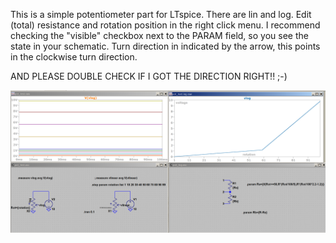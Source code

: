 
This is a simple potentiometer part for LTspice.
There are lin and log. Edit (total) resistance and rotation position in the
right click menu. I recommend checking the "visible" checkbox next to the PARAM
field, so you see the state in your schematic.
Turn direction in indicated by the arrow, this points in the clockwise turn
direction.

AND PLEASE DOUBLE CHECK IF I GOT THE DIRECTION RIGHT!! ;-)

![](./screenshot.png)
